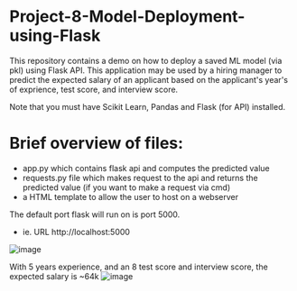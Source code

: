# Project-8-Model-Deployment-using-Flask

This repository contains a demo on how to deploy a saved ML model (via pkl) using Flask API. 
This application may be used by a hiring manager to predict the expected salary of an applicant based on the applicant's year's of exprience, test score, and interview score. 

Note that you must have Scikit Learn, Pandas and Flask (for API) installed.

# Brief overview of files:
  - app.py which contains flask api and computes the predicted value  
  - requests.py file which makes request to the api and returns the predicted value (if you want to make a request via cmd)
  - a HTML template to allow the user to host on a webserver
  
The default port flask will run on is port 5000.
  - ie. URL http://localhost:5000
 
![image](https://user-images.githubusercontent.com/56518821/111894214-4c8db600-89df-11eb-9df1-83f0f76442d3.png)

With 5 years experience, and an 8 test score and interview score, the expected salary is ~64k
![image](https://user-images.githubusercontent.com/56518821/111921844-30d0f100-8a6d-11eb-8b9b-c6dcee464997.png)

